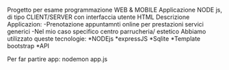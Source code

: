 Progetto per esame programmazione WEB & MOBILE
Applicazione NODE js, di tipo CLIENT/SERVER  con interfaccia utente HTML
Descrizione Applicazion:
-Prenotazione appuntamnti online per prestazioni servici generici
-Nel mio caso specifico centro parrucheria/ estetico
Abbiamo utilizzato queste tecnologie:
*NODEjs
*expressJS
*Sqlite
*Template bootstrap
*API 



Per far partire app:
nodemon app.js